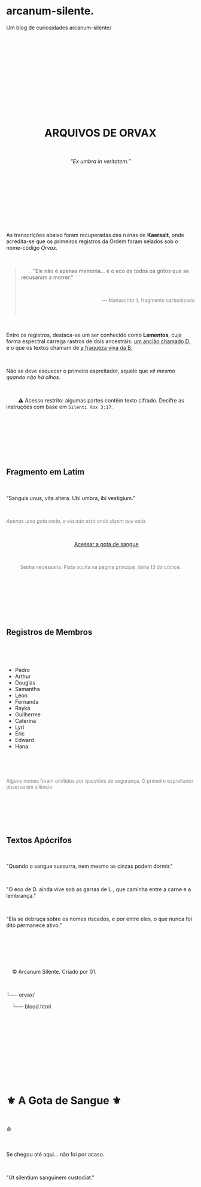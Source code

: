 # arcanum-silente.
Um blog de curiosidades
arcanum-silente/

<DOCTYPE html>

<html lang="pt-BR">

<head>

  <meta charset="UTF-8" />

  <meta name="viewport" content="width=device-width, initial-scale=1.0" />

  <title>Arcanum Silente</title>

  <style>

    body {

      background: black;

      color: #ccc;

      font-family: serif;

      margin: 0;

      padding: 0;

    }

    header {

      background: #1c1c1c;

      padding: 2rem;

      text-align: center;

    }

    header h1 {

      margin: 0;

      color: #e11d48;

    }

    main {

      padding: 2rem;

    }

    section {

      margin-bottom: 3rem;

    }

    h2 {

      color: #f43f5e;

    }

    .note, .latin, blockquote {

      background: #1f2937;

      padding: 1rem;

      border-left: 4px solid #e11d48;

      margin-top: 1rem;

      border-radius: 6px;

    }

    blockquote {

      color: #fca5a5;

      font-style: italic;

    }

    .button {

      display: inline-block;

      margin-top: 20px;

      padding: 10px 20px;

      background: #7f1d1d;

      color: white;

      text-decoration: none;

      border-radius: 8px;

    }

    .button:hover {

      background: #991b1b;

    }

    footer {

      background: #111;

      text-align: center;

      padding: 1rem;

      font-size: 0.9rem;

      color: #666;

    }

  </style>

  <script>

    window.onload = function () {

      const senha = prompt("Tem certeza da escolha? Digite a senha:");

      if (senha !== "silente") {

        document.body.innerHTML = '<div style="color: red; text-align: center; margin-top: 20vh;">Acesso negado.</div>';

      }

    };

  </script>

</head>

<body>

  <header>

    <h1>ARQUIVOS DE ORVAX</h1>

    <p><em>“Ex umbra in veritatem.”</em></p>

  </header>


  <main>

    <section>

      <p>As transcrições abaixo foram recuperadas das ruínas de <strong>Kaersalt</strong>, onde acredita-se que os primeiros registros da Ordem foram selados sob o nome-código <em>Orvax</em>.</p>

      <blockquote>

        "Ele não é apenas memória... é o eco de todos os gritos que se recusaram a morrer."

        <div style="text-align:right; font-size: small; color: gray;">— Manuscrito II, fragmento carbonizado</div>

      </blockquote>

      <p>Entre os registros, destaca-se um ser conhecido como <strong>Lamentos</strong>, cuja forma espectral carrega rastros de dois ancestrais: <span style="text-decoration: underline dotted;">um ancião chamado D.</span> e o que os textos chamam de <span style="text-decoration: underline dotted;">a fraqueza viva da B.</span></p>

      <p>Não se deve esquecer o primeiro espreitador, aquele que <em>vê mesmo quando não há olhos</em>.</p>

      <div class="note">

        ⚠ Acesso restrito: algumas partes contêm texto cifrado. Decifre as instruções com base em <code>Silenti Vox 3:17</code>.

      </div>

    </section>


    <section>

      <h2>Fragmento em Latim</h2>

      <p class="latin">“Sanguis unus, vita altera. Ubi umbra, ibi vestigium.”</p>

      <p style="font-size: small; color: gray;"><em>Apenas uma gota resta, e ela não está onde dizem que está.</em></p>

      <div style="text-align:center;">

        <a href="orvax/blood.html" class="button">Acessar a gota de sangue</a>

        <p style="font-size: small; color: gray;">Senha necessária. Pista oculta na página principal, linha 13 do códice.</p>

      </div>

    </section>


    <section>

      <h2>Registros de Membros</h2>

      <ul>

        <li>Pedro</li><li>Arthur</li><li>Douglas</li><li>Samantha</li><li>Leon</li><li>Fernanda</li><li>Rayka</li><li>Guilherme</li><li>Caterina</li><li>Lyri</li><li>Eric</li><li>Edward</li><li>Hana</li>

      </ul>

      <p style="font-size: small; color: gray;">Alguns nomes foram omitidos por questões de segurança. O primeiro espreitador observa em silêncio.</p>

    </section>


    <section>

      <h2>Textos Apócrifos</h2>

      <div class="note">"Quando o sangue sussurra, nem mesmo as cinzas podem dormir."</div>

      <div class="note">"O eco de D. ainda vive sob as garras de L., que caminha entre a carne e a lembrança."</div>

      <div class="note">"Ela se debruça sobre os nomes riscados, e por entre eles, o que nunca foi dito permanece ativo."</div>

    </section>

  </main>


  <footer>

    &copy; Arcanum Silente. Criado por 01.

  </footer>

</body>

</html>

└── orvax/

    └── blood.html

    <!DOCTYPE html>

<html lang="pt-BR">

<head>

  <meta charset="UTF-8" />

  <meta name="viewport" content="width=device-width, initial-scale=1.0" />

  <title>A Gota de Sangue</title>

  <style>

    body {

      background-color: #0f0f0f;

      color: #e11d48;

      font-family: serif;

      padding: 3rem;

      text-align: center;

    }

    h1 {

      font-size: 2rem;

    }

    .selo {

      font-size: 5rem;

      margin: 2rem 0;

      filter: blur(1px);

    }

    p {

      color: #ccc;

      margin-top: 2rem;

      font-style: italic;

    }

  </style>

</head>

<body>

  <h1>⚜ A Gota de Sangue ⚜</h1>

  <div class="selo">🩸</div>

  <p>Se chegou até aqui... não foi por acaso.</p>

  <p>"Ut silentium sanguinem custodiat."</p>

</body>

</html>


